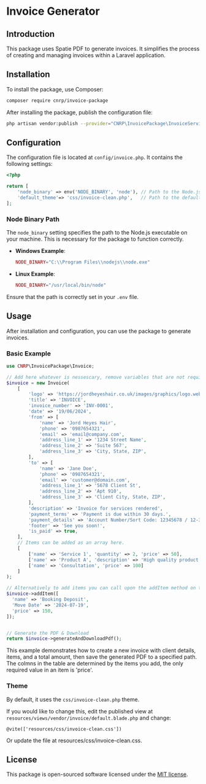 # Invoice Generator

## Introduction

This package uses Spatie PDF to generate invoices. It simplifies the process of creating and managing invoices within a Laravel application.

## Installation

To install the package, use Composer:

```bash
composer require cnrp/invoice-package
```

After installing the package, publish the configuration file:

```bash
php artisan vendor:publish --provider="CNRP\InvoicePackage\InvoiceServiceProvider" --tag=invoice
```

## Configuration

The configuration file is located at `config/invoice.php`. It contains the following settings:

```php
<?php

return [
    'node_binary' => env('NODE_BINARY', 'node'), // Path to the Node.js executable
    'default_theme'=> 'css/invoice-clean.php',   // Path to the default invoice theme
];
```

### Node Binary Path

The `node_binary` setting specifies the path to the Node.js executable on your machine. This is necessary for the package to function correctly.

- **Windows Example**:

  ```php
  NODE_BINARY="C:\\Program Files\\nodejs\\node.exe"
  ```

- **Linux Example**:
  ```php
  NODE_BINARY="/usr/local/bin/node"
  ```

Ensure that the path is correctly set in your `.env` file.

## Usage

After installation and configuration, you can use the package to generate invoices.

### Basic Example

```php
use CNRP\InvoicePackage\Invoice;

// Add here whatever is nessescary, remove variables that are not required in your invoice
$invoice = new Invoice(
    [
        'logo' => 'https://jordheyeshair.co.uk/images/graphics/logo.webp',
        'title' => 'INVOICE',
        'invoice_number' => 'INV-0001',
        'date' => '19/06/2024',
        'from' => [
            'name' => 'Jord Heyes Hair',
            'phone' => '0987654321',
            'email' => 'email@company.com',
            'address_line_1' => '1234 Street Name',
            'address_line_2' => 'Suite 567',
            'address_line_3' => 'City, State, ZIP',
        ],
        'to' => [
            'name' => 'Jane Doe',
            'phone' => '0987654321',
            'email' => 'customer@domain.com',
            'address_line_1' => '5678 Client St',
            'address_line_2' => 'Apt 910',
            'address_line_3' => 'Client City, State, ZIP',
        ],
        'description' => 'Invoice for services rendered',
        'payment_terms' => 'Payment is due within 30 days.',
        'payment_details' => 'Account Number/Sort Code: 12345678 / 12-34-56',
        'footer' => 'See you soon!',
        'is_paid' => true,
    ],
    // Items can be added as an array here.
    [
        ['name' => 'Service 1', 'quantity' => 2, 'price' => 50],
        ['name' => 'Product A', 'description' => 'High quality product', 'quantity' => 1, 'price' => 30],
        ['name' => 'Consultation', 'price' => 100]
    ]
);

// Alternatively to add items you can call upon the addItem method on the Invoice
$invoice->addItem([
  'name' => 'Booking Deposit',
  'Move Date' => '2024-07-19',
  'price' => 150,
]);


// Generate the PDF & Download
return $invoice->generateAndDownloadPdf();

```

This example demonstrates how to create a new invoice with client details, items, and a total amount, then save the generated PDF to a specified path.
The colmns in the table are determined by the items you add, the only required value in an item is 'price'.

### Theme

By default, it uses the `css/invoice-clean.php` theme.

If you would like to change this, edit the published view at `resources/views/vendor/invoice/default.blade.php` and change:

```blade
@vite(['resources/css/invoice-clean.css'])
```

Or update the file at resources/css/invoice-clean.css.

## License

This package is open-sourced software licensed under the [MIT license](LICENSE.md).
